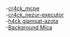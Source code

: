 #
-[cr4ck_mcpe](https://github.com/Ionglong07/raw/tree/main/unlock_MCBE)
<br/>
-[cr4ck_nezur-executor](https://drive.google.com/file/d/1Fb4pYeC7hRU-bUYEaZd-HlSz7cQ5CGsD/view?usp=sharing)
<br/>
-[h4ck giamsat-azota](https://ionglong07.github.io/raw/azotatuoilolhub/azotatuoilolhub.js)
<br/>
-[Background Mica](https://mega.nz/file/xhVHxRST#7RDWiEKu3Ualr3RkNCxLxJm8Wo9dUUbomoDUHw_Zt34)
